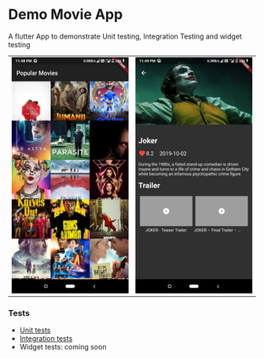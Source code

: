 # Demo Movie App

A flutter App to demonstrate Unit testing, Integration Testing and widget testing

<table>
   <tr>
      <td><img src="static/2.jpg" height = "480" width="270"></td>
      <td><img src="static/1.jpg" height = "480" width="270"></td>
  </tr>
</table>

### Tests
- [Unit tests](https://github.com/GOVINDDIXIT/Movie-app/tree/master/test/unit_test)
- [Integration tests](https://github.com/GOVINDDIXIT/Movie-app/tree/master/test/integration_test)
- Widget tests: coming soon
